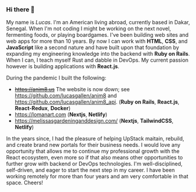### Hi there 👋

My name is _Lucas_. I'm an American living abroad, currently based in Dakar, Senegal. When I'm not coding I might be working on the next novel, fermenting foods, or playing boardgames. I've been building web sites and web apps for more than 10 years. By now I can work with **HTML**, **CSS**, and **JavaScript** like a second nature and have built upon that foundation by expanding my engineering knowledge into the backend with **Ruby on Rails**. When I can, I teach myself Rust and dabble in DevOps. My current passion however is building applications with **React.js**.

During the pandemic I built the following:
- ~~https://anim8.us~~ The website is now down; see https://github.com/lucasgallen/anim8 and https://github.com/lucasgallen/anim8_api. (**Ruby on Rails**, **React.js**, **React-Redux**, **Docker**)
- https://lomanart.com (**Nextjs**, **Netlify**)
- https://melissasgardeninganddesign.com/ (**Nextjs**, **TailwindCSS**, **Netlify**)
 
In the years since, I had the pleasure of helping UpStack maitain, rebuild, and create brand new portals for their business needs. I would love any opportunity that allows me to continue my professional growth with the React ecosystem, even more so if that also means other opportunities to further grow with backend or DevOps technologies. I'm well-disciplined, self-driven, and eager to start the next step in my career. I have been working remotely for more than four years and am very comfortable in that space. Cheers!
